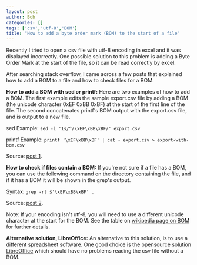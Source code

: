 ```yaml
---
layout: post
author: Bob
categories: []
tags: ['csv','utf-8','BOM']
title: "How to add a byte order mark (BOM) to the start of a file"
---
```

Recently I tried to open a csv file with utf-8 encoding in excel and it was displayed incorrectly. One possible solution to this problem is adding a Byte Order Mark at the start of the file, so it can be read correctly by excel.

After searching stack overflow, I came across a few posts that explained how to add a BOM to a file and how to check files for a BOM. 

**How to add a BOM with sed or printf:**
Here are two examples of how to add a BOM. The first example edits the sample export.csv file by adding a BOM (the unicode character 0xEF 0xBB 0xBF) at the start of the first line of the file. The second concatenates printf's BOM output with the export.csv file, and is output to a new file.

sed Example: `sed -i '1s/^/\xEF\xBB\xBF/' export.csv`

printf Example: `printf '\xEF\xBB\xBF' | cat - export.csv > export-with-bom.csv`

Source: [post 1](https://stackoverflow.com/questions/1044595/how-can-i-re-add-a-unicode-byte-order-marker-in-linux).

**How to check if files contain a BOM:**
If you're not sure if a file has a BOM, you can use the following command on the directory containing the file, and if it has a BOM it will be shown in the grep's output.

Syntax: `grep -rl $'\xEF\xBB\xBF' .`

Source: [post 2](https://stackoverflow.com/questions/1044595/how-can-i-re-add-a-unicode-byte-order-marker-in-linux).

Note: If your encoding isn't utf-8, you will need to use a different unicode character at the start for the BOM. See the table on [wikipedia page on BOM]( https://en.wikipedia.org/wiki/Byte_order_mark) for further details.

**Alternative solution, LibreOffice:**
An alternative to this solution, is to use a different spreadsheet software. One good choice is the opensource solution [LibreOffice](https://www.libreoffice.org/) which should have no problems reading the csv file without a BOM. 

